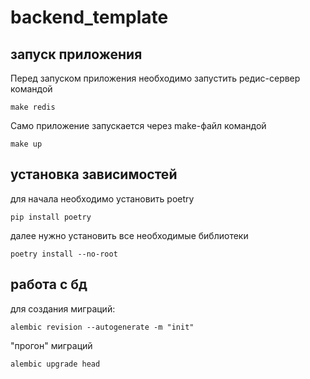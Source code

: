 # backend_template

## запуск приложения

Перед запуском приложения необходимо запустить редис-сервер командой

```
make redis
```

Само приложение запускается через make-файл командой

```
make up
```

## установка зависимостей

для начала необходимо установить poetry

```
pip install poetry
```

далее нужно установить все необходимые библиотеки

```
poetry install --no-root
```

## работа с бд

для создания миграций:

```
alembic revision --autogenerate -m "init"  
```

"прогон" миграций

```
alembic upgrade head
```